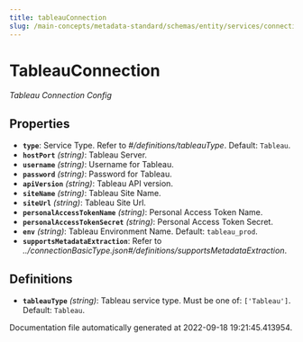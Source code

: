 ```yaml
---
title: tableauConnection
slug: /main-concepts/metadata-standard/schemas/entity/services/connections/dashboard/tableauconnection
---
```


# TableauConnection

*Tableau Connection Config*

## Properties

- **`type`**: Service Type. Refer to *#/definitions/tableauType*. Default: `Tableau`.
- **`hostPort`** *(string)*: Tableau Server.
- **`username`** *(string)*: Username for Tableau.
- **`password`** *(string)*: Password for Tableau.
- **`apiVersion`** *(string)*: Tableau API version.
- **`siteName`** *(string)*: Tableau Site Name.
- **`siteUrl`** *(string)*: Tableau Site Url.
- **`personalAccessTokenName`** *(string)*: Personal Access Token Name.
- **`personalAccessTokenSecret`** *(string)*: Personal Access Token Secret.
- **`env`** *(string)*: Tableau Environment Name. Default: `tableau_prod`.
- **`supportsMetadataExtraction`**: Refer to *../connectionBasicType.json#/definitions/supportsMetadataExtraction*.
## Definitions

- **`tableauType`** *(string)*: Tableau service type. Must be one of: `['Tableau']`. Default: `Tableau`.


Documentation file automatically generated at 2022-09-18 19:21:45.413954.
